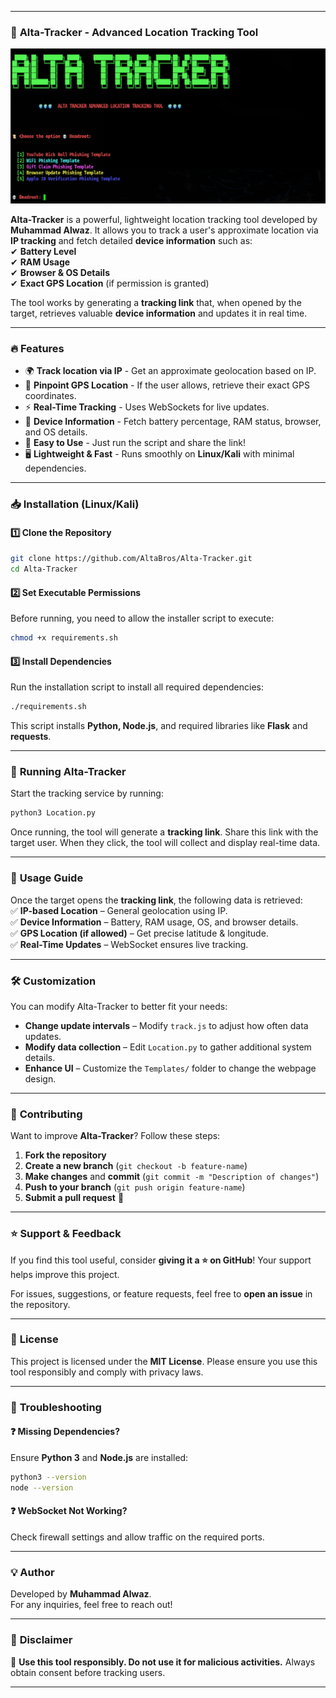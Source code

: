 
---

### 📌 **Alta-Tracker - Advanced Location Tracking Tool**  



![Alta-Tracker Screenshot](Templates/Tool1.png)  




**Alta-Tracker** is a powerful, lightweight location tracking tool developed by **Muhammad Alwaz**. It allows you to track a user's approximate location via **IP tracking** and fetch detailed **device information** such as:  
✔ **Battery Level**  
✔ **RAM Usage**  
✔ **Browser & OS Details**  
✔ **Exact GPS Location** (if permission is granted)  

The tool works by generating a **tracking link** that, when opened by the target, retrieves valuable **device information** and updates it in real time.  

---

### 🔥 **Features**  

- 🌍 **Track location via IP** - Get an approximate geolocation based on IP.  
- 📡 **Pinpoint GPS Location** - If the user allows, retrieve their exact GPS coordinates.  
- ⚡ **Real-Time Tracking** - Uses WebSockets for live updates.  
- 📱 **Device Information** - Fetch battery percentage, RAM status, browser, and OS details.  
- 🔧 **Easy to Use** - Just run the script and share the link!  
- 🖥 **Lightweight & Fast** - Runs smoothly on **Linux/Kali** with minimal dependencies.  

---

### 📥 **Installation (Linux/Kali)**  

#### **1️⃣ Clone the Repository**  
```bash
git clone https://github.com/AltaBros/Alta-Tracker.git
cd Alta-Tracker
```

#### **2️⃣ Set Executable Permissions**  
Before running, you need to allow the installer script to execute:  
```bash
chmod +x requirements.sh
```

#### **3️⃣ Install Dependencies**  
Run the installation script to install all required dependencies:  
```bash
./requirements.sh
```
This script installs **Python, Node.js**, and required libraries like **Flask** and **requests**.

---

### 🚀 **Running Alta-Tracker**  
Start the tracking service by running:  
```bash
python3 Location.py
```
Once running, the tool will generate a **tracking link**. Share this link with the target user. When they click, the tool will collect and display real-time data.

---

### 📑 **Usage Guide**  

Once the target opens the **tracking link**, the following data is retrieved:  
✅ **IP-based Location** – General geolocation using IP.  
✅ **Device Information** – Battery, RAM usage, OS, and browser details.  
✅ **GPS Location (if allowed)** – Get precise latitude & longitude.  
✅ **Real-Time Updates** – WebSocket ensures live tracking.  

---

### 🛠 **Customization**  

You can modify Alta-Tracker to better fit your needs:  

- **Change update intervals** – Modify `track.js` to adjust how often data updates.  
- **Modify data collection** – Edit `Location.py` to gather additional system details.  
- **Enhance UI** – Customize the `Templates/` folder to change the webpage design.  

---

### 🤝 **Contributing**  

Want to improve **Alta-Tracker**? Follow these steps:  

1. **Fork the repository**  
2. **Create a new branch** (`git checkout -b feature-name`)  
3. **Make changes** and **commit** (`git commit -m "Description of changes"`)  
4. **Push to your branch** (`git push origin feature-name`)  
5. **Submit a pull request** 🚀  

---

### ⭐ **Support & Feedback**  

If you find this tool useful, consider **giving it a ⭐ on GitHub**! Your support helps improve this project.  

For issues, suggestions, or feature requests, feel free to **open an issue** in the repository.  

---

### 📜 **License**  
This project is licensed under the **MIT License**. Please ensure you use this tool responsibly and comply with privacy laws.  

---

### 🔧 **Troubleshooting**  

#### ❓ **Missing Dependencies?**  
Ensure **Python 3** and **Node.js** are installed:  
```bash
python3 --version
node --version
```

#### ❓ **WebSocket Not Working?**  
Check firewall settings and allow traffic on the required ports.

---

### 💡 **Author**  
Developed by **Muhammad Alwaz**.  
For any inquiries, feel free to reach out!  

---

### 🚨 **Disclaimer**  
🚫 **Use this tool responsibly. Do not use it for malicious activities.** Always obtain consent before tracking users.  

---

